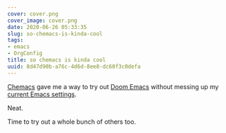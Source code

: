 ```yaml
---
cover: cover.png
cover_image: cover.png
date: 2020-06-26 05:33:35
slug: so-chemacs-is-kinda-cool
tags:
- emacs
- OrgConfig
title: so chemacs is kinda cool
uuid: 8d47d90b-a76c-4d6d-8ee8-dc60f3c0defa
---
```


[Chemacs]: https://github.com/plexus/chemacs
[Doom Emacs]: https://github.com/hlissner/doom-emacs
[current Emacs settings]: /config/emacs

[Chemacs][] gave me a way to try out [Doom Emacs][] without messing up my [current Emacs settings][].

Neat.

Time to try out a whole bunch of others too.